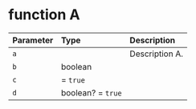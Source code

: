 # function A

| Parameter | Type              | Description    |
| :-------- | :---------------- | :------------- |
| `a`       |                   | Description A. |
| `b`       | boolean           |                |
| `c`       |  = `true`         |                |
| `d`       | boolean? = `true` |                |
